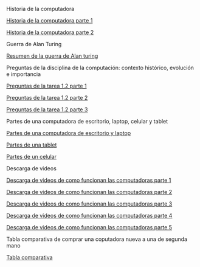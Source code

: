 Historia de la computadora 

[Historia de la computadora parte 1](https://i.postimg.cc/sDJQjjC4/Whats-App-Image-2023-08-26-at-8-01-39-PM-1.jpg)

[Historia de la computadora parte 2](https://i.postimg.cc/PJ3gyv8M/Whats-App-Image-2023-08-26-at-8-01-39-PM-2.jpg)

Guerra de Alan Turing 

[Resumen de la guerra de Alan turing](https://i.postimg.cc/qq3FsD4p/Whats-App-Image-2023-08-26-at-8-01-39-PM.jpg)



Preguntas de la disciplina de la computación: contexto histórico, evolución e importancia

[Preguntas de la tarea 1.2 parte 1](https://i.postimg.cc/wBRDTCVx/Whats-App-Image-2023-08-27-at-6-17-24-PM-8.jpg)

[Preguntas de la tarea 1.2 parte 2](https://i.postimg.cc/QxPtxHn5/Whats-App-Image-2023-08-27-at-6-17-24-PM-7.jpg) 

[Preguntas de la tarea 1.2 parte 3](https://i.postimg.cc/TYZdvBpJ/Whats-App-Image-2023-08-27-at-6-17-24-PM-6.jpg)



Partes de una computadora de escritorio, laptop, celular y tablet

[Partes de una computadora de escritorio y laptop](https://postimg.cc/2V0Ys91P)

[Partes de una tablet](https://postimg.cc/0zZzHCvQ)

[Partes de un celular](https://postimg.cc/5QM9tHJT)


Descarga de videos

[Descarga de videos de como funcionan las computadoras parte 1](https://i.postimg.cc/8P3FDYwD/Descarga-de-videos-parte-1.jpg)

[Descarga de videos de como funcionan las computadoras parte 2](https://i.postimg.cc/43vn6xGN/Descarga-de-videos-parte-2.jpg)

[Descarga de videos de como funcionan las computadoras parte 3](https://i.postimg.cc/hvvjR8df/Descarga-de-videos-parte-3.jpg)

[Descarga de videos de como funcionan las computadoras parte 4](https://i.postimg.cc/zfNGGYhm/Descarga-de-videos-parte-4.jpg)

[Descarga de videos de como funcionan las computadoras parte 5](https://i.postimg.cc/MZLZjQBm/Descarga-de-videos-parte-5.jpg)

Tabla comparativa de comprar una coputadora nueva a una de segunda mano

[Tabla comparativa](https://i.postimg.cc/bY0nVHrJ/Whats-App-Image-2023-08-27-at-6-17-24-PM.jpg)

